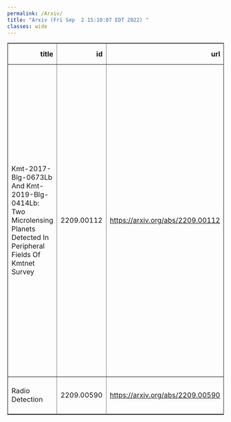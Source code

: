 ```yaml
---
permalink: /Arxiv/
title: "Arxiv (Fri Sep  2 15:10:07 EDT 2022) "
classes: wide
---
```

<table border="1" class="dataframe">
  <thead>
    <tr style="text-align: right;">
      <th>title</th>
      <th>id</th>
      <th>url</th>
      <th>authors</th>
      <th>Local Authors</th>
    </tr>
  </thead>
  <tbody>
    <tr>
      <td>Kmt-2017-Blg-0673Lb And Kmt-2019-Blg-0414Lb: Two Microlensing Planets   Detected In Peripheral Fields Of Kmtnet Survey</td>
      <td>2209.00112</td>
      <td><a href="https://arxiv.org/abs/2209.00112" target="_blank">https://arxiv.org/abs/2209.00112</a></td>
      <td>Cheongho Han, Chung-Uk Lee, Andrew Gould, Youn Kil Jung, Michael D. Albrow, Sun-Ju Chung, Kyu-Ha Hwang, Doeon Kim, Yoon-Hyun Ryu, In-Gu Shin, Yossi Shvartzvald, Hongjing Yang, Jennifer C. Yee, Weicheng Zang, Sang-Mok Cha, Dong-Jin Kim, Seung-Lee Kim, Dong-Joo Lee, Yongseok Lee, Byeong-Gon Park, Richard W. Pogge</td>
      <td>Andrew Gould, Richard Pogge</td>
    </tr>
    <tr>
      <td>Radio Detection</td>
      <td>2209.00590</td>
      <td><a href="https://arxiv.org/abs/2209.00590" target="_blank">https://arxiv.org/abs/2209.00590</a></td>
      <td>A. Connolly, A. Karle, S. De Jong, C. Thomas</td>
      <td>Amy Connolly</td>
    </tr>
  </tbody>
</table>